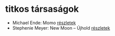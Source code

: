 # titkos társaságok

- Michael Ende: Momo [részletek](../_details/Michael%20Ende.md#id_1430)
- Stephenie Meyer: New Moon – Újhold [részletek](../_details/Stephenie%20Meyer.md#id_795)